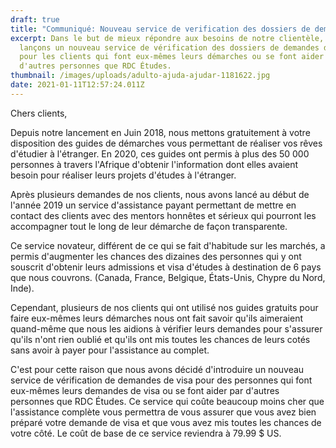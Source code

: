 ```yaml
---
draft: true
title: "Communiqué: Nouveau service de verification des dossiers de demandes de Visa"
excerpt: Dans le but de mieux répondre aux besoins de notre clientèle, nous
  lançons un nouveau service de vérification des dossiers de demandes de visa
  pour les clients qui font eux-mêmes leurs démarches ou se font aider par
  d'autres personnes que RDC Études.
thumbnail: /images/uploads/adulto-ajuda-ajudar-1181622.jpg
date: 2021-01-11T12:57:24.011Z
---
```

Chers clients,

Depuis notre lancement en Juin 2018, nous mettons gratuitement à votre disposition des guides de démarches vous permettant de réaliser vos rêves d'étudier à l'étranger. En 2020, ces guides ont permis à plus des 50 000 personnes à travers l'Afrique d'obtenir l'information dont elles avaient besoin pour réaliser leurs projets d'études à l'étranger.

Après plusieurs demandes de nos clients, nous avons lancé au début de l'année 2019 un service d'assistance payant permettant de mettre en contact des clients avec des mentors honnêtes et sérieux qui pourront les accompagner tout le long de leur démarche de façon transparente.

Ce service novateur, différent de ce qui se fait d'habitude sur les marchés, a permis d'augmenter les chances des dizaines des personnes qui y ont souscrit d'obtenir leurs admissions et visa d'études à destination de 6 pays que nous couvrons. (Canada, France, Belgique, États-Unis, Chypre du Nord, Inde).

Cependant, plusieurs de nos clients qui ont utilisé nos guides gratuits pour faire eux-mêmes leurs démarches nous ont fait savoir qu'ils aimeraient quand-même que nous les aidions à vérifier leurs demandes pour s'assurer qu'ils n'ont rien oublié et qu'ils ont mis toutes les chances de leurs cotés sans avoir à payer pour l'assistance au complet.

C'est pour cette raison que nous avons décidé d'introduire un nouveau service de vérification de demandes de visa pour des personnes qui font eux-mêmes leurs demandes de visa ou se font aider par d'autres personnes que RDC Études. Ce service qui coûte beaucoup moins cher que l'assistance complète vous permettra de vous assurer que vous avez bien préparé votre demande de visa et que vous avez mis toutes les chances de votre côté. Le coût de base de ce service reviendra à 79.99 $ US.